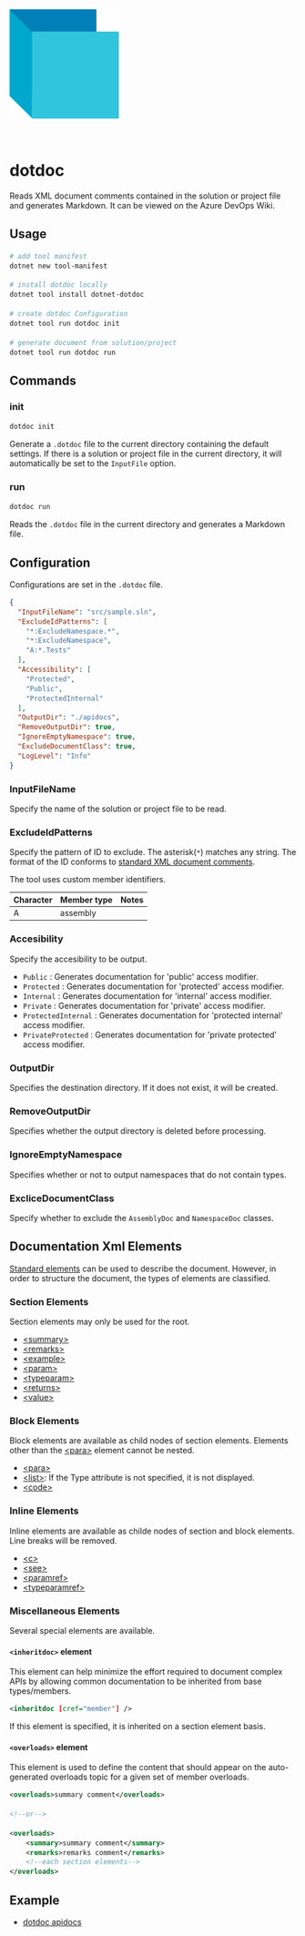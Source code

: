 <img src="./assets/logo/logo.svg" alt="logo" height="192px" style="margin-bottom:2rem;" />

# dotdoc

Reads XML document comments contained in the solution or project file and generates Markdown. It can be viewed on the Azure DevOps Wiki.

## Usage

```bash
# add tool manifest
dotnet new tool-manifest

# install dotdoc locally
dotnet tool install dotnet-dotdoc

# create dotdoc Configuration
dotnet tool run dotdoc init

# generate document from solution/project
dotnet tool run dotdoc run
```

## Commands

### init

```bash
dotdoc init
```

Generate a `.dotdoc` file to the current directory containing the default settings. If there is a solution or project file in the current directory, it will automatically be set to the `InputFile` option.

### run

```bash
dotdoc run
```

Reads the `.dotdoc` file in the current directory and generates a Markdown file.

## Configuration

Configurations are set in the `.dotdoc` file.

```json
{
  "InputFileName": "src/sample.sln",
  "ExcludeIdPatterns": [
    "*:ExcludeNamespace.*",
    "*:ExcludeNamespace",
    "A:*.Tests"
  ],
  "Accessibility": [
    "Protected",
    "Public",
    "ProtectedInternal"
  ],
  "OutputDir": "./apidocs",
  "RemoveOutputDir": true,
  "IgnoreEmptyNamespace": true,
  "ExcludeDocumentClass": true,
  "LogLevel": "Info"
}
```

### InputFileName

Specify the name of the solution or project file to be read.

### ExcludeIdPatterns

Specify the pattern of ID to exclude. The asterisk(`*`) matches any string. The format of the ID conforms to [standard XML document comments](https://docs.microsoft.com/dotnet/csharp/language-reference/xmldoc/#id-strings).

The tool uses custom member identifiers.

| Character | Member type | Notes |
|-----------|-------------|-------|
| A | assembly |  |

### Accesibility

Specify the accesibility to be output. 

- `Public` : Generates documentation for 'public' access modifier.
- `Protected` : Generates documentation for 'protected' access modifier.
- `Internal` : Generates documentation for 'internal' access modifier.
- `Private` : Generates documentation for 'private' access modifier.
- `ProtectedInternal` : Generates documentation for 'protected internal' access modifier.
- `PrivateProtected` : Generates documentation for 'private protected' access modifier.

### OutputDir

Specifies the destination directory. If it does not exist, it will be created.

### RemoveOutputDir

Specifies whether the output directory is deleted before processing.

### IgnoreEmptyNamespace

Specifies whether or not to output namespaces that do not contain types.

### ExcliceDocumentClass

Specify whether to exclude the `AssemblyDoc` and `NamespaceDoc` classes.

## Documentation Xml Elements

[Standard elements](https://docs.microsoft.com/dotnet/csharp/language-reference/language-specification/documentation-comments
) can be used to describe the document. However, in order to structure the document, the types of elements are classified.

### Section Elements

Section elements may only be used for the root.

- [\<summary\>](https://docs.microsoft.com/dotnet/csharp/language-reference/language-specification/documentation-comments#summary)
- [\<remarks\>](https://docs.microsoft.com/dotnet/csharp/language-reference/language-specification/documentation-comments#remarks)
- [\<example\>](https://docs.microsoft.com/dotnet/csharp/language-reference/language-specification/documentation-comments#example)
- [\<param\>](https://docs.microsoft.com/dotnet/csharp/language-reference/language-specification/documentation-comments#param)
- [\<typeparam\>](https://docs.microsoft.com/dotnet/csharp/language-reference/language-specification/documentation-comments#typeparam)
- [\<returns\>](https://docs.microsoft.com/dotnet/csharp/language-reference/language-specification/documentation-comments#returns)
- [\<value\>](https://docs.microsoft.com/dotnet/csharp/language-reference/language-specification/documentation-comments#value)

### Block Elements

Block elements are available as child nodes of section elements. Elements other than the [\<para\>](https://docs.microsoft.com/dotnet/csharp/language-reference/language-specification/documentation-comments#para) element cannot be nested. 

- [\<para\>](https://docs.microsoft.com/dotnet/csharp/language-reference/language-specification/documentation-comments#para)
- [\<list\>](https://docs.microsoft.com/dotnet/csharp/language-reference/language-specification/documentation-comments#list): If the Type attribute is not specified, it is not displayed.
- [\<code\>](https://docs.microsoft.com/dotnet/csharp/language-reference/language-specification/documentation-comments#code)

### Inline Elements

Inline elements are available as childe nodes of section and block elements. Line breaks will be removed.

- [\<c\>](https://docs.microsoft.com/dotnet/csharp/language-reference/language-specification/documentation-comments#c)
- [\<see\>](https://docs.microsoft.com/dotnet/csharp/language-reference/language-specification/documentation-comments#see)
- [\<paramref\>](https://docs.microsoft.com/dotnet/csharp/language-reference/language-specification/documentation-comments#paramref)
- [\<typeparamref\>](https://docs.microsoft.com/dotnet/csharp/language-reference/language-specification/documentation-comments#typeparamref)

### Miscellaneous Elements

Several special elements are available.

#### `<inheritdoc>` element

This element can help minimize the effort required to document complex APIs by allowing common documentation to be inherited from base types/members.

```xml
<inheritdoc [cref="member"] />
```

If this element is specified, it is inherited on a section element basis.

#### `<overloads>` element

This element is used to define the content that should appear on the auto-generated overloads topic for a given set of member overloads.

```xml
<overloads>summary comment</overloads>

<!--or-->

<overloads>
    <summary>summary comment</summary>
    <remarks>remarks comment</remarks>
    <!--each section elements-->
</overloads>
```

## Example

- [dotdoc apidocs](./apidocs/DotDoc.md)